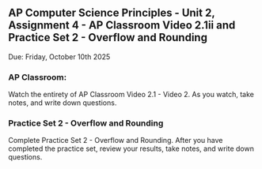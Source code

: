 ## AP Computer Science Principles - Unit 2, Assignment 4 - AP Classroom Video 2.1ii and Practice Set 2 - Overflow and Rounding
Due: Friday, October 10th 2025

### AP Classroom:

Watch the entirety of AP Classroom Video 2.1 - Video 2.  As you watch, take notes, and write down questions.

### Practice Set 2 - Overflow and Rounding

Complete Practice Set 2 - Overflow and Rounding.  After you have completed the practice set, review your results, take notes, and write down questions.
